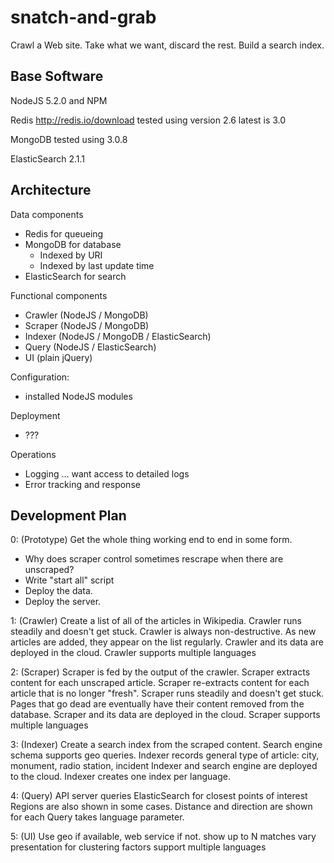 # snatch-and-grab #

Crawl a Web site.  Take what we want, discard the rest.  Build a search index.

## Base Software ##

NodeJS 5.2.0 and NPM

Redis  http://redis.io/download    tested using version 2.6   latest is 3.0

MongoDB    tested using 3.0.8

ElasticSearch  2.1.1

## Architecture ##

Data components
- Redis for queueing 
- MongoDB for database
    - Indexed by URI
    - Indexed by last update time
- ElasticSearch for search

Functional components
- Crawler   (NodeJS / MongoDB)
- Scraper   (NodeJS / MongoDB)
- Indexer (NodeJS / MongoDB / ElasticSearch)
- Query   (NodeJS / ElasticSearch)
- UI   (plain jQuery)

Configuration:
- installed NodeJS modules

Deployment
- ???

Operations
- Logging ... want access to detailed logs
- Error tracking and response

## Development Plan ##

0: (Prototype)
  Get the whole thing working end to end in some form.
  - Why does scraper control sometimes rescrape when there are unscraped?
  - Write "start all" script
  - Deploy the data.
  - Deploy the server.

1: (Crawler)
  Create a list of all of the articles in Wikipedia.
  Crawler runs steadily and doesn't get stuck.
  Crawler is always non-destructive.
  As new articles are added, they appear on the list regularly.
  Crawler and its data are deployed in the cloud.
  Crawler supports multiple languages

2: (Scraper)
  Scraper is fed by the output of the crawler.
  Scraper extracts content for each unscraped article.
  Scraper re-extracts content for each article that is no longer "fresh".
  Scraper runs steadily and doesn't get stuck.
  Pages that go dead are eventually have their content removed from the database.
  Scraper and its data are deployed in the cloud.
  Scraper supports multiple languages

3: (Indexer)
  Create a search index from the scraped content.
  Search engine schema supports geo queries.
  Indexer records general type of article: city, monument, radio station, incident
  Indexer and search engine are deployed to the cloud.
  Indexer creates one index per language.

4: (Query)
  API server queries ElasticSearch for closest points of interest
  Regions are also shown in some cases.
  Distance and direction are shown for each
  Query takes language parameter.

5: (UI)
  Use geo if available, web service if not.
  show up to N matches
  vary presentation for clustering factors
  support multiple languages

